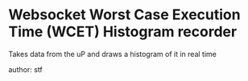 # Websocket Worst Case Execution Time (WCET) Histogram recorder
Takes data from the uP and draws a histogram of it in real time


author: stf
